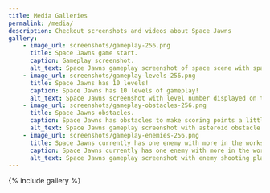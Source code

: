```yaml
---
title: Media Galleries
permalink: /media/
description: Checkout screenshots and videos about Space Jawns
gallery:
    - image_url: screenshots/gameplay-256.png
      title: Space Jawns game start.
      caption: Gameplay screenshot.
      alt_text: Space Jawns gameplay screenshot of space scene with spaceship and scoring UI.
    - image_url: screenshots/gameplay-levels-256.png
      title: Space Jawns has 10 levels!
      caption: Space Jawns has 10 levels of gameplay!
      alt_text: Space Jawns screenshot with level number displayed on the screen.
    - image_url: screenshots/gameplay-obstacles-256.png
      title: Space Jawns obstacles.
      caption: Space Jawns has obstacles to make scoring points a little harder.
      alt_text: Space Jawns gameplay screenshot with asteroid obstacle in the scene.
	- image_url: screenshots/gameplay-enemies-256.png
      title: Space Jawns currently has one enemy with more in the works.
      caption: Space Jawns currently has one enemy with more in the works.
      alt_text: Space Jawns gameplay screenshot with enemy shooting player with explosion.
---
```


{% include gallery %}
